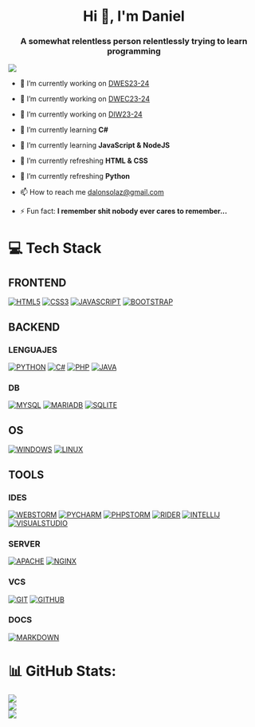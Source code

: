 <h1 align="center">Hi 👋, I'm Daniel</h1>
<h3 align="center">A somewhat relentless person relentlessly trying to learn programming</h3>

![](https://visitcount.itsvg.in/api?id=GyllenhaalSP&icon=0&color=1)

- 🔭 I’m currently working on [DWES23-24](https://github.com/GyllenhaalSP/DWES23-24)

- 🔭 I’m currently working on [DWEC23-24](https://github.com/GyllenhaalSP/DWEC23-24)

- 🔭 I’m currently working on [DIW23-24](https://github.com/GyllenhaalSP/DIW23-24)

- 🌱 I’m currently learning **C#**

- 🌱 I’m currently learning **JavaScript & NodeJS**

- 🌱 I’m currently refreshing **HTML & CSS**
  
- 🌱 I’m currently refreshing **Python**

- 📫 How to reach me [dalonsolaz@gmail.com](dalonsolaz@gmail.com)

- ⚡ Fun fact: **I remember shit nobody ever cares to remember...**

# 💻 Tech Stack
## FRONTEND
[![HTML5](https://img.shields.io/badge/html5-%23E34F26.svg?style=for-the-badge&logo=html5&logoColor=white)](https://html.spec.whatwg.org/multipage/)
[![CSS3](https://img.shields.io/badge/css3-%231572B6.svg?style=for-the-badge&logo=css3&logoColor=white)](https://developer.mozilla.org/es/docs/Web/CSS)
[![JAVASCRIPT](https://img.shields.io/badge/JavaScript%20-%20black?style=for-the-badge&logo=javascript&logoColor=black&labelColor=%23F7DF1E&color=%23F7DF1E)](https://ecma-international.org/publications-and-standards/standards/ecma-262/)
[![BOOTSTRAP](https://img.shields.io/badge/Bootstrap-%237952B3?style=for-the-badge&logo=bootstrap&logoColor=white)](https://getbootstrap.com/docs/5.2/about/brand/)

## BACKEND
### LENGUAJES
[![PYTHON](https://img.shields.io/badge/python-3670A0?style=for-the-badge&logo=python&logoColor=ffdd54)](https://www.python.org/)
[![C#](https://img.shields.io/badge/C%23-%20%23512BD4?style=for-the-badge&logo=csharp&logoColor=white)](https://learn.microsoft.com/en-us/dotnet/csharp/)
[![PHP](https://img.shields.io/badge/PHP-%23777BB4?style=for-the-badge&logo=php&logoColor=white)](https://www.php.net)
[![JAVA](https://img.shields.io/badge/java-%23ED8B00.svg?style=for-the-badge&logo=java&logoColor=white)](https://www.oracle.com/java/)

### DB
[![MYSQL](https://img.shields.io/badge/MySQL-%234479A1.svg?style=for-the-badge&logo=mysql&logoColor=white)](https://www.mysql.com/)
[![MARIADB](https://img.shields.io/badge/MariaDB-%23003545.svg?style=for-the-badge&logo=mariadb&logoColor=white)](https://mariadb.org/)
[![SQLITE](https://img.shields.io/badge/SQLite-%23003B57.svg?style=for-the-badge&logo=sqlite&logoColor=white)](https://www.sqlite.org)

## OS
[![WINDOWS](https://img.shields.io/badge/Windows%20-%20%230078D4?style=for-the-badge&logo=windows&logoColor=white)](https://windows.microsoft.com/)
[![LINUX](https://img.shields.io/badge/Linux-FCC624?style=for-the-badge&logo=linux&logoColor=black)](https://www.linux.org/)

## TOOLS
### IDES
[![WEBSTORM](https://img.shields.io/badge/WebStorm-000000?style=for-the-badge&logo=WebStorm&logoColor=white)](https://www.jetbrains.com/es-es/webstorm/)
[![PYCHARM](https://img.shields.io/badge/PyCharm-000000?style=for-the-badge&logo=pycharm&logoColor=white)](https://www.jetbrains.com/es-es/pycharm/)
[![PHPSTORM](https://img.shields.io/badge/-PHPStorm-181717?style=for-the-badge&logo=phpstorm&logoColor=white)](https://www.jetbrains.com/phpstorm/)
[![RIDER](https://img.shields.io/badge/Rider-000000?style=for-the-badge&logo=rider&logoColor=white)](https://www.jetbrains.com/es-es/rider/)
[![INTELLIJ](https://img.shields.io/badge/Intellij%20Idea-000000?style=for-the-badge&logo=intellijidea&logoColor=white)](https://www.jetbrains.com/es-es/idea/)
[![VISUALSTUDIO](https://img.shields.io/badge/Visual%20Studio-%20%235C2D91?style=for-the-badge&logo=visualstudio&logoColor=white)](https://visualstudio.microsoft.com/es/)

### SERVER
[![APACHE](https://img.shields.io/badge/apache-%23D42029.svg?style=for-the-badge&logo=apache&logoColor=white)](https://httpd.apache.org)
[![NGINX](https://img.shields.io/badge/NGINX-%23009639?style=for-the-badge&logo=nginx&cacheSeconds=3600)](https://www.nginx.com)

### VCS
[![GIT](https://img.shields.io/badge/git-%23F05033.svg?style=for-the-badge&logo=git&logoColor=white)](https://git-scm.com)
[![GITHUB](https://img.shields.io/badge/github-%23121011.svg?style=for-the-badge&logo=github&logoColor=white)](https://github.com)

### DOCS
[![MARKDOWN](https://img.shields.io/badge/markdown-%23000000.svg?style=for-the-badge&logo=markdown&logoColor=white)](https://markdown.es)


# 📊 GitHub Stats:
![](https://github-readme-streak-stats.herokuapp.com/?user=GyllenhaalSP&theme=onedark&hide_border=false)<br/>
![](https://github-readme-stats.vercel.app/api/top-langs/?username=GyllenhaalSP&theme=onedark&hide_border=false&include_all_commits=true&count_private=false&layout=compact)<br />
![](https://github-readme-stats.vercel.app/api?username=GyllenhaalSP&show_icons=true&theme=onedark)
